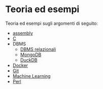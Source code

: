 # Teoria ed esempi

Teoria ed esempi sugli argomenti di seguito:

- [assembly](/Assembly/README.md)
- [C](/C/README.md)
- DBMS
  - [DBMS relazionali](/DBMSR/README.md)
  - [MongoDB](/MongoDB/README.md)
  - [DuckDB](/DuckDB/README.md)
- [Docker](/Docker/README.md)
- [Git](/Git/README.md)
- [Machine Learning](/Machine_Learning/README.md)
- [Perl](/Perl/README.md)
